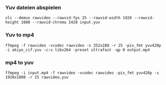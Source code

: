 ### Yuv dateien abspielen

```
vlc --demux rawvideo --rawvid-fps 25 --rawvid-width 1920 --rawvid-height 1080 --rawvid-chroma I420 input.yuv
```
### Yuv to mp4
```
ffmpeg -f rawvideo -vcodec rawvideo -s 352x288 -r 25 -pix_fmt yuv420p -i akiyo_cif.yuv -c:v libx264 -preset ultrafast -qp 0 output.mp4
```
###  mp4 to yuv
```
ffmpeg -i input.mp4 -f rawvideo -vcodec rawvideo -pix_fmt yuv420p -s 1920x1080 -r 25 rawvideo.yuv
```
